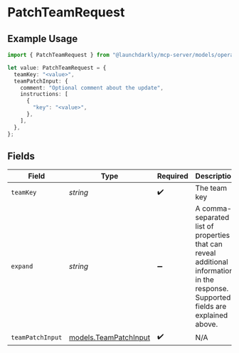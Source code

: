 # PatchTeamRequest

## Example Usage

```typescript
import { PatchTeamRequest } from "@launchdarkly/mcp-server/models/operations";

let value: PatchTeamRequest = {
  teamKey: "<value>",
  teamPatchInput: {
    comment: "Optional comment about the update",
    instructions: [
      {
        "key": "<value>",
      },
    ],
  },
};
```

## Fields

| Field                                                                                                                              | Type                                                                                                                               | Required                                                                                                                           | Description                                                                                                                        |
| ---------------------------------------------------------------------------------------------------------------------------------- | ---------------------------------------------------------------------------------------------------------------------------------- | ---------------------------------------------------------------------------------------------------------------------------------- | ---------------------------------------------------------------------------------------------------------------------------------- |
| `teamKey`                                                                                                                          | *string*                                                                                                                           | :heavy_check_mark:                                                                                                                 | The team key                                                                                                                       |
| `expand`                                                                                                                           | *string*                                                                                                                           | :heavy_minus_sign:                                                                                                                 | A comma-separated list of properties that can reveal additional information in the response. Supported fields are explained above. |
| `teamPatchInput`                                                                                                                   | [models.TeamPatchInput](../../models/teampatchinput.md)                                                                            | :heavy_check_mark:                                                                                                                 | N/A                                                                                                                                |
